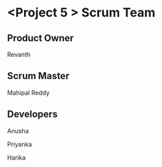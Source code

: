 # \<Project 5 \> Scrum Team
## Product Owner
Revanth
## Scrum Master
Mahipal Reddy
## Developers
Anusha

Priyanka

Harika

